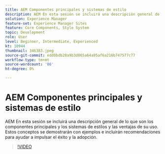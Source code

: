 ```yaml
---
title: AEM Componentes principales y sistemas de estilo
description: AEM En esta sesión se incluirá una descripción general de lo que son los componentes principales y los sistemas de estilos y las ventajas de su uso. Estos conceptos se demostrarán con ejemplos e incluirán recomendaciones para ayudar a impulsar el éxito y la adopción.
solution: Experience Manager
feature-set: Experience Manager Sites
feature: Core Components, Style System
topic: Development
role: User
level: Beginner, Intermediate, Experienced
kt: 10944
thumbnail: 346383.jpeg
source-git-commit: edd0bdb28a9b3d065a64a95af6a216b747577c77
workflow-type: tm+mt
source-wordcount: '86'
ht-degree: 0%

---
```


# AEM Componentes principales y sistemas de estilo

AEM En esta sesión se incluirá una descripción general de lo que son los componentes principales y los sistemas de estilos y las ventajas de su uso. Estos conceptos se demostrarán con ejemplos e incluirán recomendaciones para ayudar a impulsar el éxito y la adopción.

>[!VIDEO](https://video.tv.adobe.com/v/346383/?quality=12&learn=on)
